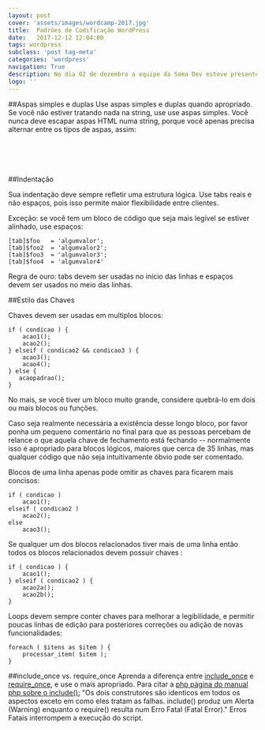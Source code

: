 ```yaml
---
layout: post
cover: 'assets/images/wordcamp-2017.jpg'
title:  Padrões de Codificação WordPress
date:   2017-12-12 12:04:00
tags: wordpress
subclass: 'post tag-meta'
categories: 'wordpress'
navigation: True
description: No dia 02 de dezembro a equipe da Soma Dev esteve presente no 6º encontro sobre Wordpress, o Wordcamp 2017.
logo: ''
---
```


##Aspas simples e duplas 
Use aspas simples e duplas quando apropriado. Se você não estiver tratando nada na string, use use aspas simples. Você nunca deve escapar aspas HTML numa string, porque você apenas precisa alternar entre os tipos de aspas, assim:

<pre class="language-markup"><code class="language-markup">    
<script type="text/plain">echo '<a href="/link/estatico" title="Yeah yeah!">Nome do link</a>';
echo "<a href='$link' title='$titulodolink'>$nomedolink</a>";
</script>
</code></pre>

##Indentação

Sua indentação deve sempre refletir uma estrutura lógica. Use tabs reais e não espaços, pois isso permite maior flexibilidade entre clientes.

Exceção: se você tem um bloco de código que seja mais legível se estiver alinhado, use espaços:

<pre class="language-markup"><code class="language-markup">[tab]$foo   = 'algumvalor';
[tab]$foo2  = 'algumvalor2';
[tab]$foo3  = 'algumvalor3';
[tab]$foo4  = 'algumvalor4'
</code></pre>

Regra de ouro: tabs devem ser usadas no início das linhas e espaços devem ser usados no meio das linhas.

##Estilo das Chaves

Chaves devem ser usadas em multiplos blocos:

<pre class="language-markup"><code class="language-markup">if ( condicao ) {
    acao1();
    acao2();
} elseif ( condicao2 && condicao3 ) {
    acao3();
    acao4();
} else {
   acaopadrao();
}
</code></pre>

No mais, se você tiver um bloco muito grande, considere quebrá-lo em dois ou mais blocos ou funções.

Caso seja realmente necessária a existência desse longo bloco, por favor ponha um pequeno comentário no final para que as pessoas percebam de relance o que aquela chave de fechamento está fechando -- normalmente isso é apropriado para blocos lógicos, maiores que cerca de 35 linhas, mas qualquer código que não seja intuitivamente óbvio pode ser comentado.

Blocos de uma linha apenas pode omitir as chaves para ficarem mais concisos:

<pre class="language-markup"><code class="language-markup">if ( condicao )
    acao1();
elseif ( condicao2 )
    acao2();
else
    acao3();
</code></pre>

Se qualquer um dos blocos relacionados tiver mais de uma linha então todos os blocos relacionados devem possuir chaves :

<pre class="markdown"><code class="language-markup">if ( condicao ) {
    acao1();
} elseif ( condicao2 ) {
    acao2a();
    acao2b();
}
</code></pre>

Loops devem sempre conter chaves para melhorar a legibilidade, e permitir poucas linhas de edição para posteriores correções ou adição de novas funcionalidades:

<pre class="markdown"><code class="language-markup">foreach ( $itens as $item ) {
    processar_item( $item );
}
</code></pre>

##include_once vs. require_once 
Aprenda a diferença entre <a href="http://us3.php.net/manual/en/function.include-once.php" target="_blank">include_once</a> e <a href="http://us3.php.net/manual/en/function.require-once.php">require_once</a>, e use o mais apropriado. Para citar a <a href="http://us3.php.net/manual/en/function.include.php">php página do manual php sobre o include():</a> "Os dois construtores são identicos em todos os aspectos exceto em como eles tratam as falhas. include() produz um Alerta (Warning) enquanto o require() resulta num Erro Fatal (Fatal Error)." Erros Fatais interrompem a execução do script.